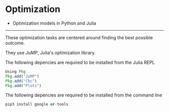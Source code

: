 # Optimization
- Optimization models in Python and Julia
<hr>

These optimization tasks are centered around finding the best possible outcome.

They use *JuMP*, Julia's optimization library.


The following depencies are required to be installed from the Julia REPL

```julia
Using Pkg
Pkg.add("JuMP")
Pkg.add("Cbc")
Pkg.add("Plots")
```

The following depencies are required to be installed from the command line
```python
pip3 install google or-tools
```
